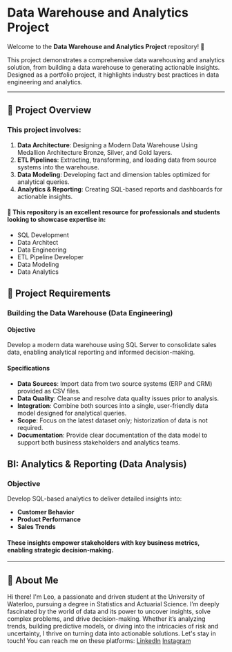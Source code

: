 # Data Warehouse and Analytics Project

Welcome to the **Data Warehouse and Analytics Project** repository! 🚀 

This project demonstrates a comprehensive data warehousing and analytics solution, from building a data warehouse to generating actionable insights. Designed as a portfolio project, it highlights industry best 
practices in data engineering and analytics.

---

## 📖 Project Overview
### This project involves:

1. **Data Architecture**: Designing a Modern Data Warehouse Using Medallion Architecture Bronze, Silver, and Gold layers.
2. **ETL Pipelines**: Extracting, transforming, and loading data from source systems into the warehouse.
3. **Data Modeling**: Developing fact and dimension tables optimized for analytical queries.
4. **Analytics & Reporting**: Creating SQL-based reports and dashboards for actionable insights.

#### 🎯 This repository is an excellent resource for professionals and students looking to showcase expertise in:

- SQL Development
- Data Architect
- Data Engineering
- ETL Pipeline Developer
- Data Modeling
- Data Analytics


## 🚀 Project Requirements
### Building the Data Warehouse (Data Engineering)
#### Objective
Develop a modern data warehouse using SQL Server to consolidate sales data, enabling analytical reporting and informed decision-making.

#### Specifications
- **Data Sources**: Import data from two source systems (ERP and CRM) provided as CSV files.
- **Data Quality**: Cleanse and resolve data quality issues prior to analysis.
- **Integration**: Combine both sources into a single, user-friendly data model designed for analytical queries.
- **Scope**: Focus on the latest dataset only; historization of data is not required.
- **Documentation**: Provide clear documentation of the data model to support both business stakeholders and analytics teams.

## BI: Analytics & Reporting (Data Analysis)
### Objective
Develop SQL-based analytics to deliver detailed insights into:

- **Customer Behavior**
- **Product Performance**
- **Sales Trends**
#### These insights empower stakeholders with key business metrics, enabling strategic decision-making.

---

## 🌟 About Me
Hi there! I'm Leo, a passionate and driven student at the University of Waterloo, pursuing a degree in Statistics and Actuarial Science. I’m deeply fascinated by the world of data and its power to uncover insights, solve complex problems, and drive decision-making. Whether it’s analyzing trends, building predictive models, or diving into the intricacies of risk and uncertainty, I thrive on turning data into actionable solutions.
Let's stay in touch! You can reach me on these platforms:
[LinkedIn](https://linkedin.com/in/leo-liao-40628b308) [Instagram](https://www.instagram.com/leo.3457/)
